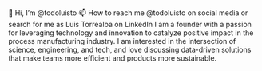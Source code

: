  👋 Hi, I’m @todoluisto
 📫 How to reach me @todoluisto on social media or search for me as Luis Torrealba on LinkedIn
I am a founder with a passion for leveraging technology and innovation to catalyze positive impact in the process manufacturing industry. I am interested in the intersection of science, engineering, and tech, and love discussing data-driven solutions that make teams more efficient and products more sustainable. 
<!---
todoluisto/todoluisto is a ✨ special ✨ repository because its `README.md` (this file) appears on your GitHub profile.
You can click the Preview link to take a look at your changes.
--->
 
